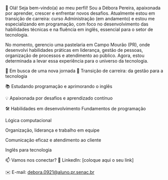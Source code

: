 👋 Olá! Seja bem-vindo(a) ao meu perfil!
Sou a Débora Pereira, apaixonada por aprender, crescer e enfrentar novos desafios. Atualmente estou em transição de carreira: curso Administração (em andamento) e estou me especializando em programação, com foco no desenvolvimento das habilidades técnicas e na fluência em inglês, essencial para o setor de tecnologia.

No momento, gerencio uma pastelaria em Campo Mourão (PR), onde desenvolvi habilidades práticas em liderança, gestão de pessoas, organização de processos e atendimento ao público. Agora, estou determinada a levar essa experiência para o universo da tecnologia.

🚀 Em busca de uma nova jornada
🎯 Transição de carreira: da gestão para a tecnologia

📚 Estudando programação e aprimorando o inglês

💡 Apaixonada por desafios e aprendizado contínuo

🛠️ Habilidades em desenvolvimento
Fundamentos de programação

Lógica computacional

Organização, liderança e trabalho em equipe

Comunicação eficaz e atendimento ao cliente

Inglês para tecnologia

📫 Vamos nos conectar?
💼 LinkedIn: [coloque aqui o seu link]

✉️ E-mail: debora.0921@aluno.pr.senac.br

